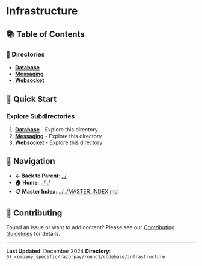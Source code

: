 # Infrastructure

## 📚 Table of Contents

### 📁 Directories

- **[Database](database/)**
- **[Messaging](messaging/)**
- **[Websocket](websocket/)**

## 🚀 Quick Start

### Explore Subdirectories
1. **[Database](database/)** - Explore this directory
1. **[Messaging](messaging/)** - Explore this directory
1. **[Websocket](websocket/)** - Explore this directory

## 🔗 Navigation

- **← Back to Parent**: [../](../)
- **🏠 Home**: [../../](../..)
- **📋 Master Index**: [../../MASTER_INDEX.md](../../../../../..MASTER_INDEX.md)

## 🤝 Contributing

Found an issue or want to add content? Please see our [Contributing Guidelines](../../../../../CONTRIBUTING.md) for details.

---

**Last Updated**: December 2024
**Directory**: `07_company_specific/razorpay/round1/codebase/infrastructure`
